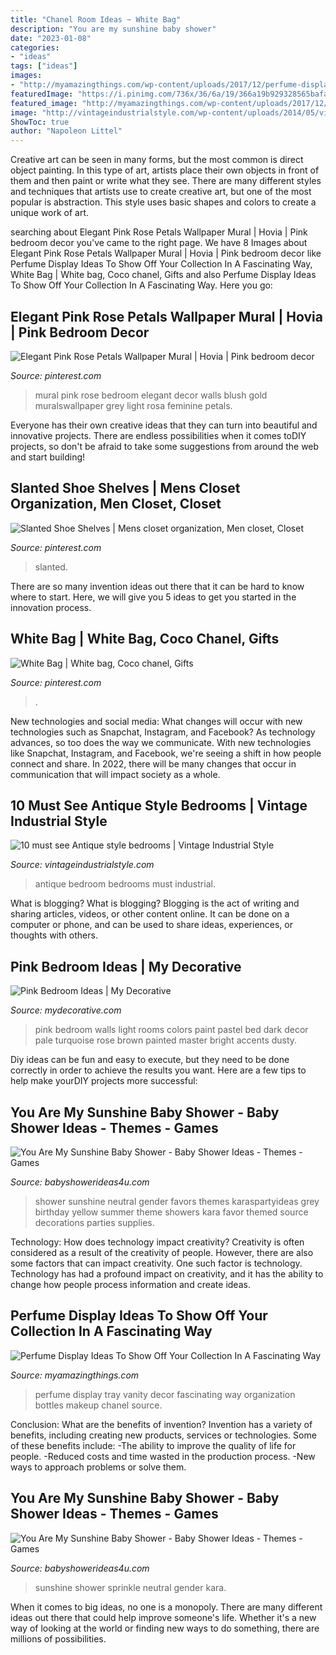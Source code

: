 ```yaml
---
title: "Chanel Room Ideas ~ White Bag"
description: "You are my sunshine baby shower"
date: "2023-01-08"
categories:
- "ideas"
tags: ["ideas"]
images:
- "http://myamazingthings.com/wp-content/uploads/2017/12/perfume-display-ideas-2-.jpg"
featuredImage: "https://i.pinimg.com/736x/36/6a/19/366a19b929328565bafac22b3b2fe48d.jpg"
featured_image: "http://myamazingthings.com/wp-content/uploads/2017/12/perfume-display-ideas-2-.jpg"
image: "http://vintageindustrialstyle.com/wp-content/uploads/2014/05/vintage_bedroom_ideas_4.jpg"
ShowToc: true
author: "Napoleon Littel"
---
```



Creative art can be seen in many forms, but the most common is direct object painting. In this type of art, artists place their own objects in front of them and then paint or write what they see. There are many different styles and techniques that artists use to create creative art, but one of the most popular is abstraction. This style uses basic shapes and colors to create a unique work of art.

	

		
searching about Elegant Pink Rose Petals Wallpaper Mural | Hovia | Pink bedroom decor you've came to the right page. We have 8 Images about Elegant Pink Rose Petals Wallpaper Mural | Hovia | Pink bedroom decor like Perfume Display Ideas To Show Off Your Collection In A Fascinating Way, White Bag | White bag, Coco chanel, Gifts and also Perfume Display Ideas To Show Off Your Collection In A Fascinating Way. Here you go:
		
    
## Elegant Pink Rose Petals Wallpaper Mural | Hovia | Pink Bedroom Decor

<img loading=lazy src="https://i.pinimg.com/originals/07/a9/c2/07a9c2a1c5f423854f5207a4f92bbb90.jpg" onerror="this.onerror=null;this.src='https://tse3.mm.bing.net/th?id=OIP.z0SiDTvicmOVxkddDYOJqQHaM9&amp;pid=15.1';" alt="Elegant Pink Rose Petals Wallpaper Mural | Hovia | Pink bedroom decor">

_Source: pinterest.com_

>mural pink rose bedroom elegant decor walls blush gold muralswallpaper grey light rosa feminine petals. 

	

Everyone has their own creative ideas that they can turn into beautiful and innovative projects. There are endless possibilities when it comes toDIY projects, so don't be afraid to take some suggestions from around the web and start building!

    
## Slanted Shoe Shelves | Mens Closet Organization, Men Closet, Closet

<img loading=lazy src="https://i.pinimg.com/736x/36/6a/19/366a19b929328565bafac22b3b2fe48d.jpg" onerror="this.onerror=null;this.src='https://tse2.mm.bing.net/th?id=OIP.Ma64egT0JwMe8s5gv-l9mwHaJ3&amp;pid=15.1';" alt="Slanted Shoe Shelves | Mens closet organization, Men closet, Closet">

_Source: pinterest.com_

>slanted. 

	

There are so many invention ideas out there that it can be hard to know where to start. Here, we will give you 5 ideas to get you started in the innovation process.

    
## White Bag | White Bag, Coco Chanel, Gifts

<img loading=lazy src="https://i.pinimg.com/736x/6f/26/a3/6f26a37343bbe082855b1de5c5c49809--white-bags.jpg" onerror="this.onerror=null;this.src='https://tse1.mm.bing.net/th?id=OIP.rKdJXF4ksPkQpg51JasVfAHaJ3&amp;pid=15.1';" alt="White Bag | White bag, Coco chanel, Gifts">

_Source: pinterest.com_

>. 

	

New technologies and social media: What changes will occur with new technologies such as Snapchat, Instagram, and Facebook?
As technology advances, so too does the way we communicate. With new technologies like Snapchat, Instagram, and Facebook, we're seeing a shift in how people connect and share. In 2022, there will be many changes that occur in communication that will impact society as a whole.

    
## 10 Must See Antique Style Bedrooms | Vintage Industrial Style

<img loading=lazy src="http://vintageindustrialstyle.com/wp-content/uploads/2014/05/vintage_bedroom_ideas_4.jpg" onerror="this.onerror=null;this.src='https://tse3.mm.bing.net/th?id=OIP.Zkks0F6BSNJbj7eIuNwPIQHaFN&amp;pid=15.1';" alt="10 must see Antique style bedrooms | Vintage Industrial Style">

_Source: vintageindustrialstyle.com_

>antique bedroom bedrooms must industrial. 

	

What is blogging?
What is blogging? Blogging is the act of writing and sharing articles, videos, or other content online. It can be done on a computer or phone, and can be used to share ideas, experiences, or thoughts with others.

    
## Pink Bedroom Ideas | My Decorative

<img loading=lazy src="http://mydecorative.com/wp-content/uploads/2013/09/pink-room-design-ideas-13al.jpg" onerror="this.onerror=null;this.src='https://tse4.mm.bing.net/th?id=OIP.OuV2qSn4RrdCtP6uLqUmFwHaKh&amp;pid=15.1';" alt="Pink Bedroom Ideas | My Decorative">

_Source: mydecorative.com_

>pink bedroom walls light rooms colors paint pastel bed dark decor pale turquoise rose brown painted master bright accents dusty. 

	

Diy ideas can be fun and easy to execute, but they need to be done correctly in order to achieve the results you want. Here are a few tips to help make yourDIY projects more successful:

    
## You Are My Sunshine Baby Shower - Baby Shower Ideas - Themes - Games

<img loading=lazy src="http://www.babyshowerideas4u.com/wp-content/uploads/2014/02/576087_424119974346820_1560018580_n_600x900.jpg" onerror="this.onerror=null;this.src='https://tse4.mm.bing.net/th?id=OIP.qg2-bT5tugLra7fD8Y3VRAHaLH&amp;pid=15.1';" alt="You Are My Sunshine Baby Shower - Baby Shower Ideas - Themes - Games">

_Source: babyshowerideas4u.com_

>shower sunshine neutral gender favors themes karaspartyideas grey birthday yellow summer theme showers kara favor themed source decorations parties supplies. 

	

Technology: How does technology impact creativity?
Creativity is often considered as a result of the creativity of people. However, there are also some factors that can impact creativity. One such factor is technology. Technology has had a profound impact on creativity, and it has the ability to change how people process information and create ideas.

    
## Perfume Display Ideas To Show Off Your Collection In A Fascinating Way

<img loading=lazy src="http://myamazingthings.com/wp-content/uploads/2017/12/perfume-display-ideas-2-.jpg" onerror="this.onerror=null;this.src='https://tse1.mm.bing.net/th?id=OIP.76UoReTR5eZpDjJjwrSJXwHaLH&amp;pid=15.1';" alt="Perfume Display Ideas To Show Off Your Collection In A Fascinating Way">

_Source: myamazingthings.com_

>perfume display tray vanity decor fascinating way organization bottles makeup chanel source. 

	

Conclusion: What are the benefits of invention?
Invention has a variety of benefits, including creating new products, services or technologies. Some of these benefits include: 
-The ability to improve the quality of life for people. 
-Reduced costs and time wasted in the production process.
-New ways to approach problems or solve them.

    
## You Are My Sunshine Baby Shower - Baby Shower Ideas - Themes - Games

<img loading=lazy src="http://www.babyshowerideas4u.com/wp-content/uploads/2014/02/541454_424119457680205_769888607_n_600x900.jpg" onerror="this.onerror=null;this.src='https://tse2.mm.bing.net/th?id=OIP.b7YNAnmwAaPZgGrZ95827AHaLH&amp;pid=15.1';" alt="You Are My Sunshine Baby Shower - Baby Shower Ideas - Themes - Games">

_Source: babyshowerideas4u.com_

>sunshine shower sprinkle neutral gender kara. 

	

When it comes to big ideas, no one is a monopoly. There are many different ideas out there that could help improve someone's life. Whether it's a new way of looking at the world or finding new ways to do something, there are millions of possibilities. 

